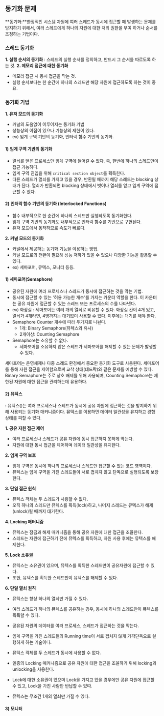 ## 동기화 문제

**동기화:**한정적인 시스템 자원에 여러 스레드가 동시에 접근할 때 발생하는 문제를 방지하기 위해서, 여러 스레드에게 하나의 자원에 대한 처리 권한을 부여 하거나 순서를 조정하는 기법이다.

### 스레드 동기화

**1. 실행 순서의 동기화** : 스레드의 실행 순서를 정의하고, 반드시 그 순서를 따르도록 하는 것.
**2. 메모리 접근에 대한 동기화**

- 메모리 접근 시 동시 접근을 막는 것.
- 실행 순서보다는 한 순간에 하나의 스레드만 해당 자원에 접근하도록 하는 것이 중요.

### 동기화 기법

**1. 유저 모드의 동기화**

- 커널의 도움없이 이루어지는 동기화 기법
- 성능상의 이점이 있으나 기능상의 제한이 있다.
- ex) 임계 구역 기반의 동기화, 인터락 함수 기반의 동기화.

#### 1) 임계 구역 기반의 동기화

- 열쇠를 얻은 프로세스만 임계 구역에 들어갈 수 있다. 즉, 한번에 하나의 스레드만이 접근 가능하다.
- 임계 구역 진입을 위해 `critical section object`를 획득한다.
- 다른 스레드가 열쇠를 가지고 있을 경우, 반환될 때까지 해당 스레드는 blocking 상태가 된다. 열쇠가 반환되면 blocking 상태에서 벗어나 열쇠를 얻고 임계 구역에 접근할 수 있다.

#### 2) 인터락 함수 기반의 동기화 (Interlocked Functions)

- 함수 내부적으로 한 순간에 하나의 스레드만 실행되도록 동기화한다.
- 임계 구역 기반의 동기화도 내부적으로 인터락 함수를 기반으로 구현된다.
- 유저 모드에서 동작하므로 속도가 빠르다.

**2. 커널 모드의 동기화**

- 커널에서 제공하는 동기화 기능을 이용하는 방법.
- 커널 모드로의 전환이 필요해 성능 저하가 있을 수 있으나 다양한 기능을 활용할 수 있다.
- ex) 세마포어, 뮤텍스, 모니터 등등.

#### 1) 세마포어(Semaphore)

- 공유된 자원에 여러 프로세스나 스레드가 동시에 접근하는 것을 막는 기법.
- 동시에 접근할 수 있는 '허용 가능한 개수'를 가지는 카운터 역할을 한다. 이 카운터는 공유 자원에 접근할 수 있는 스레드 또는 프로세스의 수를 나타낸다.
- ex) 화장실
  : 세마포어는 여러 개의 열쇠로 비유할 수 있다. 화장실 칸이 4개 있고, 열쇠가 4개라면, 4명까지는 대기없이 사용할 수 있다. 이후에는 대기를 해야 한다.
- Semaphore Counter 개수에 따라 두가지로 나뉜다.
  - 1개: Binary Semaphore(뮤텍스와 유사)
  - 2개이상: Counting Semaphore
- Semaphore는 소유할 수 없다.
  - 세마포어를 소유하지 않은 스레드가 세마포어를 해제할 수 있는 문제가 발생할 수 있다.

세마포어는 운영체제나 다중 스레드 환경에서 중요한 동기화 도구로 사용된다. 세마포어를 통해 자원 접근을 제어함으로써 교착 상태(데드락)와 같은 문제를 예방할 수 있다. Binary Semaphore는 주로 상호 배제를 위해 사용되며, Counting Semaphore는 제한된 자원에 대한 접근을 관리하는데 유용하다.

#### 2) 뮤텍스

: 뮤텍스()는 여러 프로세스나 스레드가 동시에 공유 자원에 접근하는 것을 방지하기 위해 사용되는 동기화 매커니즘이다. 뮤텍스를 이용하면 데이터 일관성을 유지하고 경합 상태를 피할 수 있다.

**1. 공유 자원 접근 제어**

- 여러 프로세스나 스레드가 공유 자원에 동시 접근하지 못하게 막는다.
- 자원에 대한 동시 접근을 제어하며 데이터 일관성을 유지한다.

**2. 임계 구역 보호**

- 임계 구역은 동시에 하나의 프로세스나 스레드만 접근할 수 있는 코드 영역이다.
- 뮤텍스는 임계 구역을 가진 스레드들이 서로 겹치지 않고 단독으로 실행되도록 보장한다.

**3. 단일 접근 원칙**

- 뮤텍스 객체는 두 스레드가 사용할 수 없다.
- 오직 하나의 스레드만 뮤텍스를 획득(lock)하고, 나머지 스레드는 뮤텍스가 해제(unlock)될 때까지 대기한다.

**4. Locking 매터니즘**

- 뮤텍스는 잠금과 해제 매커니즘을 통해 공유 자원에 대한 접근을 조율한다.
- 스레드는 자원에 접근하기 전에 뮤텍스를 획득하고, 자원 사용 후에는 뮤텍스를 해제한다.

**5. Lock 소유권**

- 뮤텍스는 소유권이 있으며, 뮤텍스를 획득한 스레드만이 공유자원에 접근할 수 있다.
- 또한, 뮤텍스를 획득한 스레드만이 뮤텍스를 해제할 수 있다.

**6. 단일 열쇠 원칙**

- 뮤텍스는 항상 하나의 열쇠만 가질 수 있다.
- 여러 스레드가 하나의 뮤텍스를 공유하는 경우, 동시에 하나의 스레드만이 뮤텍스를 획득할 수 있다.

- 공유된 자원의 데이터를 여러 프로세스, 스레드가 접근하는 것을 막는다.
- 임계 구역을 가진 스레드들의 Running time이 서로 겹치지 않게 가각단독으로 실행하게 하는 기술이다.
- 뮤텍스 객체를 두 스레드가 동시에 사용할 수 없다.
- 일종의 Locking 매커니즘으로 공유 자원에 대한 접근을 조율하기 위해 locking과 unlocking을 사용한다.
- Lock에 대한 소유권이 있으며 Lock을 가지고 있을 경우에만 공유 자원에 접근할 수 있고, Lock을 가진 사람만 반납할 수 있따.
- 뮤텍스는 무조건 1개의 열쇠만 가질 수 있다.

#### 3) 모니터

